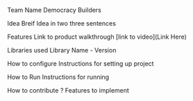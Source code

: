 Team Name
Democracy Builders

Idea
Breif Idea in two three sentences

Features
Link to product walkthrough
[link to video](Link Here)

Libraries used
Library Name - Version

How to configure
Instructions for setting up project

How to Run
Instructions for running

How to contribute ?
Features to implement
